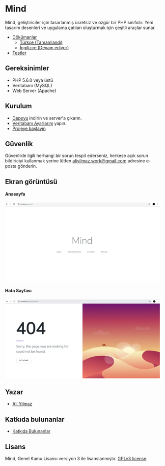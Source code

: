 ﻿﻿
# Mind

Mind, geliştiriciler için tasarlanmış ücretsiz ve özgür bir PHP sınıfıdır. Yeni tasarım desenleri ve uygulama çatıları oluşturmak için çeşitli araçlar sunar.
 

* [Dökümanlar](https://github.com/aliyilmaz/Mind/tree/master/docs) 
  * [Türkçe (Tamamlandı)](https://github.com/aliyilmaz/Mind/tree/master/docs/tr-readme.md) 
  * [İngilizce (Devam ediyor)](https://github.com/aliyilmaz/Mind/tree/master/docs/en-readme.md) 
* [Testler](https://github.com/aliyilmaz/Mind/tree/master/tests) 

## Gereksinimler

* PHP 5.6.0 veya üstü
* Veritabanı (MySQL)
* Web Server (Apache)

## Kurulum

  * [Depoyu](https://github.com/aliyilmaz/Mind/archive/master.zip) indirin ve server'a çıkarın.
  * [Veritabanı Ayarlarını](https://github.com/aliyilmaz/Mind/blob/master/docs/tr-readme.md#veritaban%C4%B1-ayarlar%C4%B1) yapın.
  * [Projeye başlayın](https://github.com/aliyilmaz/Mind/blob/master/docs/tr-readme.md#kurulum)


## Güvenlik

Güvenlikle ilgili herhangi bir sorun tespit ederseniz, herkese açık sorun bildiriciyi kullanmak yerine lütfen aliyilmaz.work@gmail.com adresine e-posta gönderin.

## Ekran görüntüsü

#### Anasayfa
[![Main](screenshots/main.jpg)](https://github.com/aliyilmaz/Mind)

#### Hata Sayfası
[![Main](screenshots/error.jpg)](https://github.com/aliyilmaz/Mind)

## Yazar

- [Ali Yılmaz](https://github.com/aliyilmaz)

## Katkıda bulunanlar

- [Katkıda Bulunanlar](../../contributors)

## Lisans

Mind, Genel Kamu Lisansı versiyon 3 ile lisanslanmıştır. [GPLv3 license](license.md).
